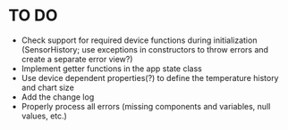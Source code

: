 # TO DO
- Check support for required device functions during initialization (SensorHistory; use exceptions in constructors to throw errors and create a separate error view?)
- Implement getter functions in the app state class
- Use device dependent properties(?) to define the temperature history and chart size
- Add the change log
- Properly process all errors (missing components and variables, null values, etc.)
